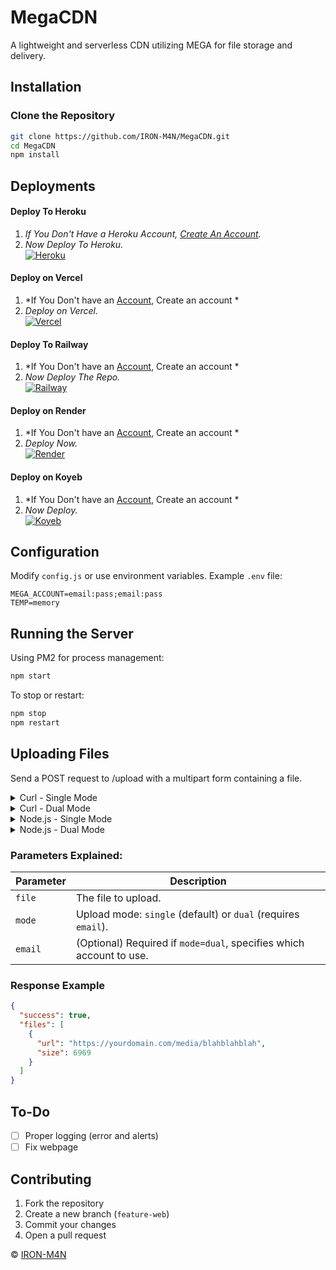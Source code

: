 
# MegaCDN  
A lightweight and serverless CDN utilizing MEGA for file storage and delivery.  

## Installation  

### Clone the Repository  
```sh
git clone https://github.com/IRON-M4N/MegaCDN.git
cd MegaCDN
npm install
```

## Deployments

#### Deploy To Heroku
1. *If You Don't Have a Heroku Account, [Create An Account](https://signup.heroku.com).*
2. *Now Deploy To Heroku.* <br>
[![Heroku](https://img.shields.io/badge/Heroku-000000?style=for-the-badge&logo=heroku&logoColor=white)](https://heroku.com/deploy?template=https://github.com/IRON-M4N/MegaCDN)

#### Deploy on Vercel
1. *If You Don't  have an [Account](https://vercel.com/signup), Create an account *
2. *Deploy on Vercel.* <br>
[![Vercel](https://img.shields.io/badge/Vercel-000000?style=for-the-badge&logo=vercel&logoColor=white)](https://vercel.com/new/clone?repository-url=https%3A%2F%2Fgithub.com%2FIRON-M4N%2FMegaCDN&env=MEGA_ACCOUNT,PORT&envDescription=provide%20multiple%20accounts%20in%20this%20format%20email%3Apass%3Bemail%3Apass%0Afor%20port%20use%203000%20or%20any)

#### Deploy To Railway
1. *If You Don't have an [Account](https://railway.com), Create an account *
2. *Now Deploy The Repo.* <br>
[![Railway](https://img.shields.io/badge/Railway-000000?style=for-the-badge&logo=railway&logoColor=white)](https://railway.com/new)

#### Deploy on Render
1. *If You Don't  have an [Account](https://dashboard.render.com/register), Create an account *
2. *Deploy Now.* <br>
[![Render](https://img.shields.io/badge/Render-000000?style=for-the-badge&logo=render&logoColor=white)](https://render.com/deploy?repo=https://github.com/IRON-M4N/MegaCDN)

#### Deploy on Koyeb
1. *If You Don't have an [Account](https://app.koyeb.com/auth/signup), Create an account *
2. *Now Deploy.* <br>
[![Koyeb](https://img.shields.io/badge/Koyeb-000000?style=for-the-badge&logo=koyeb&logoColor=white)](https://app.koyeb.com/deploy?type=git&repository=github.com/IRON-M4N/MegaCDN&name=MegaCDN&builder=buildpack&env[MEGA_ACCOUNT]=email:pass&env[PORT]=3000&env[TEMP]=memory )

## Configuration  

Modify `config.js` or use environment variables. Example `.env` file:  

```
MEGA_ACCOUNT=email:pass;email:pass
TEMP=memory
```

## Running the Server  

Using PM2 for process management:  
```sh
npm start
```  
To stop or restart:  
```sh
npm stop  
npm restart  
```

## Uploading Files  

Send a POST request to /upload with a multipart form containing a file.  

<details>
  <summary>Curl - Single Mode</summary>

 ``` sh
  curl -X POST -F "file=@image.jpg" -F "mode=single" http://yourdomain.com/upload
  ```
</details>

<details>
  <summary>Curl - Dual Mode</summary>

  ```sh
  curl -X POST -F "file=@image.jpg" -F "mode=dual" -F "email=user@example.com" http://yourdomain.com/upload
  ```
</details>

<details>
  <summary>Node.js - Single Mode</summary>

  ```js
  const fs = require("fs");
  const axios = require("axios");
  const FormData = require("form-data");

  async function uploadSingle() {
    const form = new FormData();
    form.append("file", fs.createReadStream("image.jpg"));
    form.append("mode", "single");

    const res = await axios.post("http://yourdomain.com/upload", form, {
      headers: form.getHeaders(),
    });

    console.log(res.data);
  }

  uploadSingle();
  ```
</details>

<details>
  <summary>Node.js - Dual Mode</summary>

  ```js
  const fs = require("fs");
  const axios = require("axios");
  const FormData = require("form-data");

  async function uploadDual() {
    const form = new FormData();
    form.append("file", fs.createReadStream("image.jpg"));
    form.append("mode", "dual");
    form.append("email", "ironman@onlyfans.com");

    const res = await axios.post("http://yourdomain.com/upload", form, {
      headers: form.getHeaders(),
    });

    console.log(res.data);
  }

  uploadDual();
  ```
</details>

### **Parameters Explained:**  
| Parameter  | Description |
|------------|-------------|
| `file` | The file to upload. |
| `mode` | Upload mode: `single` (default) or `dual` (requires `email`). |
| `email` | (Optional) Required if `mode=dual`, specifies which account to use. |

### Response Example  
```json
{
  "success": true,
  "files": [
    {
      "url": "https://yourdomain.com/media/blahblahblah",
      "size": 6969
    }
  ]
}
```  

## To-Do  
- [ ] Proper logging (error and alerts)
- [ ] Fix webpage

## Contributing  
1. Fork the repository  
2. Create a new branch (`feature-web`)  
3. Commit your changes  
4. Open a pull request  


© [IRON-M4N](https://github.com/IRON-M4N)
